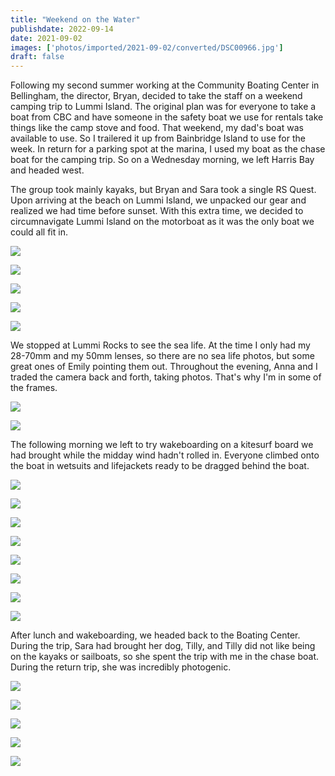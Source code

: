 ```yaml
---
title: "Weekend on the Water"
publishdate: 2022-09-14
date: 2021-09-02
images: ['photos/imported/2021-09-02/converted/DSC00966.jpg']
draft: false
---
```


Following my second summer working at the Community Boating Center in Bellingham, the director, Bryan, decided to take the staff on a weekend camping trip to Lummi Island.  The original plan was for everyone to take a boat from CBC and have someone in the safety boat we use for rentals take things like the camp stove and food.  That weekend, my dad's boat was available to use.  So I trailered it up from Bainbridge Island to use for the week.  In return for a parking spot at the marina, I used my boat as the chase boat for the camping trip.  So on a Wednesday morning, we left Harris Bay and headed west.

The group took mainly kayaks, but Bryan and Sara took a single RS Quest.  Upon arriving at the beach on Lummi Island, we unpacked our gear and realized we had time before sunset.  With this extra time, we decided to circumnavigate Lummi Island on the motorboat as it was the only boat we could all fit in.

![](photos/imported/2021-09-02/converted/DSC00639.jpg)

![](photos/imported/2021-09-02/converted/DSC00643.jpg)

![](photos/imported/2021-09-02/converted/DSC00647.jpg)

![](photos/imported/2021-09-02/converted/DSC00672.jpg)

![](photos/imported/2021-09-02/converted/DSC00676.jpg)

We stopped at Lummi Rocks to see the sea life.  At the time I only had my 28-70mm and my 50mm lenses, so there are no sea life photos, but some great ones of Emily pointing them out.  Throughout the evening, Anna and I traded the camera back and forth, taking photos.  That's why I'm in some of the frames.

![](photos/imported/2021-09-02/converted/DSC00687.jpg)

![](photos/imported/2021-09-02/converted/DSC00697.jpg)

The following morning we left to try wakeboarding on a kitesurf board we had brought while the midday wind hadn't rolled in.  Everyone climbed onto the boat in wetsuits and lifejackets ready to be dragged behind the boat.

![](photos/imported/2021-09-02/converted/DSC00704.jpg)

![](photos/imported/2021-09-02/converted/DSC00711.jpg)

![](photos/imported/2021-09-02/converted/DSC00716.jpg)

![](photos/imported/2021-09-02/converted/DSC00726.jpg)

![](photos/imported/2021-09-02/converted/DSC00732.jpg)

![](photos/imported/2021-09-02/converted/DSC00756.jpg)

![](photos/imported/2021-09-02/converted/DSC00761.jpg)

![](photos/imported/2021-09-02/converted/DSC00779.jpg)

After lunch and wakeboarding, we headed back to the Boating Center.  During the trip, Sara had brought her dog, Tilly, and Tilly did not like being on the kayaks or sailboats, so she spent the trip with me in the chase boat.  During the return trip, she was incredibly photogenic.

![](photos/imported/2021-09-02/converted/DSC00910.jpg)

![](photos/imported/2021-09-02/converted/DSC00922.jpg)

![](photos/imported/2021-09-02/converted/DSC00955.jpg)

![](photos/imported/2021-09-02/converted/DSC00966.jpg)

![](photos/imported/2021-09-02/converted/DSC01037.jpg)

